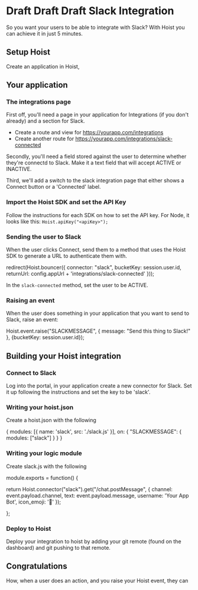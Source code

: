 # Draft Draft Draft Slack Integration

So you want your users to be able to integrate with Slack? With Hoist you can achieve it in just 5 minutes. 

## Setup Hoist

Create an application in Hoist, 

## Your application

### The integrations page

First off, you'll need a page in your application for Integrations (if you don't already) and a section for Slack. 

- Create a route and view for https://yourapp.com/integrations
- Create another route for https://yourapp.com/integrations/slack-connected

Secondly, you'll need a field stored against the user to determine whether they're connectd to Slack. Make it a text field that will accept ACTIVE or INACTIVE. 

Third, we'll add a switch to the slack integration page that either shows a Connect button or a 'Connected' label. 

### Import the Hoist SDK and set the API Key

Follow the instructions for each SDK on how to set the API key. For Node, it looks like this: `Hoist.apiKey("<apiKey>");`

### Sending the user to Slack

When the user clicks Connect, send them to a method that uses the Hoist SDK to generate a URL to authenticate them with. 

redirect(Hoist.bouncer({
  connector: "slack", 
  bucketKey: session.user.id,
  returnUrl: config.appUrl + 'integrations/slack-connected'
}));

In the `slack-connected` method, set the user to be ACTIVE. 

### Raising an event

When the user does something in your application that you want to send to Slack, raise an event:

Hoist.event.raise("SLACKMESSAGE", {
  message: "Send this thing to Slack!"
}, {bucketKey: session.user.id});

## Building your Hoist integration

### Connect to Slack

Log into the portal, in your application create a new connector for Slack. Set it up following the instructions and set the key to be 'slack'. 

### Writing your hoist.json

Create a hoist.json with the following 

{
  modules: [{
    name: 'slack',
    src: './slack.js'
  }],
  on: {
    "SLACKMESSAGE": {
      modules: ["slack"]
    }
  }
}

### Writing your logic module

Create slack.js with the following 

module.exports = function() {

  return Hoist.connector("slack").get("/chat.postMessage", {
      channel: event.payload.channel,
      text: event.payload.message,
      username: 'Your App Bot',
      icon_emoji: ':tada:'
    });

};

### Deploy to Hoist

Deploy your integration to hoist by adding your git remote (found on the dashboard) and git pushing to that remote. 

## Congratulations

How, when a user does an action, and you raise your Hoist event, they can 

